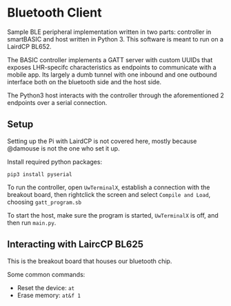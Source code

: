 # Bluetooth Client

Sample BLE peripheral implementation written in two parts: controller in smartBASIC and host written in Python 3. This software is meant to run on a LairdCP BL652. 

The BASIC controller implements a GATT server with custom UUIDs that exposes LHR-specifc characteristics as endpoints to communicate with a mobile app. Its largely a dumb tunnel with one inbound and one outbound interface both on the bluetooth side and the host side.

The Python3 host interacts with the controller through the aforementioned 2 endpoints over a serial connection.

## Setup

Setting up the Pi with LairdCP is not covered here, mostly because @damouse is not the one who set it up.

Install required python packages:

```
pip3 install pyserial
```

To run the controller, open `UwTerminalX`, establish a connection with the breakout board, then rightclick the screen and select `Compile and Load`, choosing `gatt_program.sb`

To start the host, make sure the program is started, `UwTerminalX` is off, and then run `main.py`.

## Interacting with LaircCP BL625

This is the breakout board that houses our bluetooth chip. 

Some common commands: 

- Reset the device: `at`
- Erase memory: `at&f 1`
